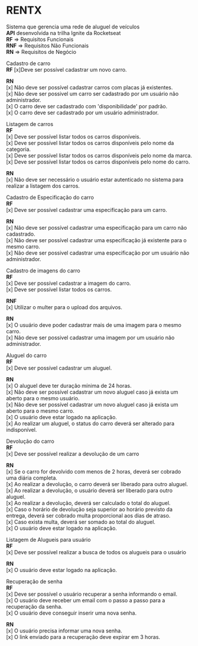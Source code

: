 <h1>RENTX</h1>

Sistema que gerencia uma rede de aluguel de veículos <br/>
**API** desenvolvida na trilha Ignite da Rocketseat <br/>
**RF** => Requisitos Funcionais <br/>
**RNF** => Requisitos Não Funcionais <br/>
**RN** => Requisitos de Negócio <br/>

Cadastro de carro <br/>
**RF**
[x]Deve ser possível cadastrar um novo carro. <br/>

**RN** <br/>
[x] Não deve ser possível cadastrar carros com placas já existentes. <br/>
[x] Não deve ser possivel um carro ser cadastrado por um usuário não administrador. <br/>
[x] O carro deve ser cadastrado com 'disponibilidade' por padrão. <br/>
[x] O carro deve ser cadastrado por um usuário administrador. <br/>

Listagem de carros <br/>
**RF** <br/>
[x] Deve ser possível listar todos os carros disponíveis. <br/>
[x] Deve ser possível listar todos os carros disponíveis pelo nome da categoria. <br/>
[x] Deve ser possível listar todos os carros disponíveis pelo nome da marca. <br/>
[x] Deve ser possível listar todos os carros disponíveis pelo nome do carro. <br/>

**RN** <br/>
[x] Não deve ser necessário o usuário estar autenticado no sistema para realizar a listagem dos carros. <br/>

Cadastro de Especificação do carro <br/>
**RF** <br/>
[x] Deve ser possível cadastrar uma especificação para um carro. <br/>

**RN** <br/>
[x] Não deve ser possível cadastrar uma especificação para um carro não cadastrado. <br/>
[x] Não deve ser possível cadastrar uma especificação já existente para o mesmo carro. <br/>
[x] Não deve ser possivel cadastrar uma especificação por um usuário não administrador. <br/>

Cadastro de imagens do carro <br/>
**RF** <br/>
[x] Deve ser possível cadastrar a imagem do carro. <br/>
[x] Deve ser possível listar todos os carros. <br/>

**RNF** <br/>
[x] Utilizar o multer para o upload dos arquivos. <br/>

**RN** <br/>
[x] O usuário deve poder cadastrar mais de uma imagem para o mesmo carro. <br/>
[x] Não deve ser possivel cadastrar uma imagem por um usuário não administrador. <br/>

Aluguel do carro <br/>
**RF** <br/>
[x] Deve ser possível cadastrar um aluguel. <br/>

**RN** <br/>
[x] O aluguel deve ter duração mínima de 24 horas. <br/>
[x] Não deve ser possível cadastrar um novo aluguel caso já exista um aberto para o mesmo usuário. <br/>
[x] Não deve ser possível cadastrar um novo aluguel caso já exista um aberto para o mesmo carro. <br/> [x] O usuário deve estar logado na aplicação. <br/>
[x] Ao realizar um aluguel, o status do carro deverá ser alterado para indisponível. <br/>

Devolução do carro <br/>
**RF** <br/>
[x] Deve ser possível realizar a devolução de um carro <br/>

**RN** <br/>
[x] Se o carro for devolvido com menos de 2 horas, deverá ser cobrado uma diária completa. <br/>
[x] Ao realizar a devolução, o carro deverá ser liberado para outro aluguel. <br/>
[x] Ao realizar a devolução, o usuário deverá ser liberado para outro aluguel. <br/>
[x] Ao realizar a devolução, deverá ser calculado o total do aluguel. <br/>
[x] Caso o horário de devolução seja superior ao horário previsto da entrega, deverá ser cobrado multa proporcional aos dias de atraso. <br/>
[x] Caso exista multa, deverá ser somado ao total do aluguel. <br/>
[x] O usuário deve estar logado na aplicação. <br/>

Listagem de Alugueis para usuário <br/>
**RF** <br/>
[x] Deve ser possível realizar a busca de todos os alugueis para o usuário <br/>

**RN** <br/>
[x] O usuário deve estar logado na aplicação. <br/>

Recuperação de senha <br/>
**RF** <br/>
[x] Deve ser possível o usuário recuperar a senha informando o email. <br/>
[x] O usuário deve receber um email com o passo a passo para a recuperação da senha. <br/>
[x] O usuário deve conseguir inserir uma nova senha. <br/>

**RN** <br/>
[x] O usuário precisa informar uma nova senha. <br/>
[x] O link enviado para a recuperação deve expirar em 3 horas. <br/>
